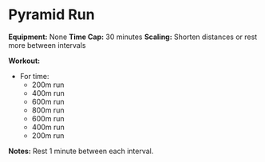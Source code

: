 # Pyramid Run

**Equipment:** None
**Time Cap:** 30 minutes
**Scaling:** Shorten distances or rest more between intervals

**Workout:**
- For time:
  - 200m run
  - 400m run
  - 600m run
  - 800m run
  - 600m run
  - 400m run
  - 200m run

**Notes:**
Rest 1 minute between each interval.
